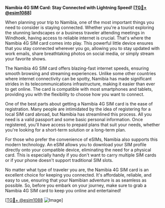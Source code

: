 **Namibia 4G SIM Card: Stay Connected with Lightning Speed! [[TG💪+ @esim1088](https://t.me/s/esim1088)]**

When planning your trip to Namibia, one of the most important things you need to consider is staying connected. Whether you're a tourist exploring the stunning landscapes or a business traveler attending meetings in Windhoek, having access to reliable internet is crucial. That's where the Namibia 4G SIM card comes into play. This powerful little device ensures that you stay connected wherever you go, allowing you to stay updated with work emails, share breathtaking photos on social media, or simply stream your favorite shows.

The Namibia 4G SIM card offers blazing-fast internet speeds, ensuring smooth browsing and streaming experiences. Unlike some other countries where internet connectivity can be spotty, Namibia has made significant strides in its telecommunications infrastructure, making it easier than ever to get online. The card is compatible with most smartphones and tablets, providing you with the flexibility to choose how you want to connect. 

One of the best parts about getting a Namibia 4G SIM card is the ease of registration. Many people are intimidated by the idea of registering for a local SIM card abroad, but Namibia has streamlined this process. All you need is a valid passport and some basic personal information. Once registered, you'll have access to prepaid plans that suit your needs, whether you're looking for a short-term solution or a long-term plan.

For those who prefer the convenience of eSIMs, Namibia also supports this modern technology. An eSIM allows you to download your SIM profile directly onto your compatible device, eliminating the need for a physical card. This is especially handy if you don't want to carry multiple SIM cards or if your phone doesn't support traditional SIM slots. 

No matter what type of traveler you are, the Namibia 4G SIM card is an excellent choice for keeping you connected. It's affordable, reliable, and easy to use, ensuring that your Namibian adventure is as seamless as possible. So, before you embark on your journey, make sure to grab a Namibia 4G SIM card to keep you online and entertained!

[[TG💪+ @esim1088](https://t.me/s/esim1088) ![Image](https://i.postimg.cc/Y0z9fWf4/image.png)]